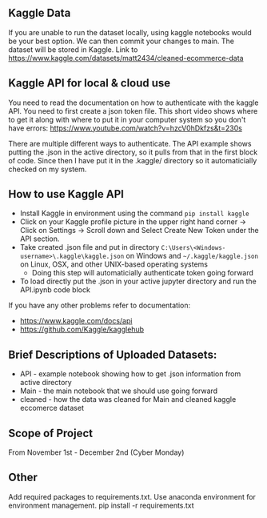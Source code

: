 ## Kaggle Data
If you are unable to run the dataset locally, using kaggle notebooks would be your best option. We can then commit your changes to main. The dataset will be stored in Kaggle.
Link to https://www.kaggle.com/datasets/matt2434/cleaned-ecommerce-data

## Kaggle API for local & cloud use
You need to read the documentation on how to authenticate with the kaggle API. You need to first create a json token file. This short video shows where to get it along with where to put it in your computer system so you don't have errors: https://www.youtube.com/watch?v=hzcV0hDkfzs&t=230s

There are multiple different ways to authenticate. The API example shows putting the .json in the active directory, so it pulls from that in the first block of code. Since then I have put it in the .kaggle/ directory so it automaticially checked on my system. 

## How to use Kaggle API
- Install Kaggle in environment using the command `pip install kaggle`
- Click on your Kaggle profile picture in the upper right hand corner -> Click on Settings -> Scroll down and Select Create New Token under the API section.
- Take created .json file and put in directory `C:\Users\<Windows-username>\.kaggle\kaggle.json` on Windows and `~/.kaggle/kaggle.json` on Linux, OSX, and other UNIX-based operating systems
  - Doing this step will automaticially authenticate token going forward
- To load directly put the .json in your active jupyter directory and run the API.ipynb code block

If you have any other problems refer to documentation:
- https://www.kaggle.com/docs/api
- https://github.com/Kaggle/kagglehub

## Brief Descriptions of Uploaded Datasets:
- API - example notebook showing how to get .json information from active directory 
- Main - the main notebook that we should use going forward
- cleaned - how the data was cleaned for Main and cleaned kaggle eccomerce dataset

## Scope of Project
From November 1st - December 2nd (Cyber Monday)

## Other
Add required packages to requirements.txt. Use anaconda environment for environment management.
pip install -r requirements.txt
